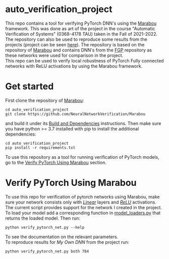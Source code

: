 # auto_verification_project
This repo contains a tool for verifying PyTorch DNN's using the [Marabou](https://github.com/NeuralNetworkVerification/Marabou)
framework. This was done as art of the project in the course "Automatic Verification of Systems" (0368-4178 TAU) taken in the Fall of 2021-2022.\
The repository can also be used to reproduce some results from the projects (project can be seen [here](project_writeup.pdf)).
The repository is based on the repository of [Marabou](https://github.com/NeuralNetworkVerification/Marabou) and 
contains DNN's from the [FGP](https://github.com/klasleino/fast-geometric-projections) repository as these networks were used for comparison in the project.\
This repo can be used to verify local robustness of PyTorch Fully connected networks with ReLU activations by using the Marabou framework.
# Get started
First clone the repository of  [Marabou](https://github.com/NeuralNetworkVerification/Marabou):

```
cd auto_verification_project
git clone https://github.com/NeuralNetworkVerification/Marabou
```

and build it under its  [Build and Dependencies](https://github.com/NeuralNetworkVerification/Marabou#build-and-dependencies) instructions.
Then make sure you have python >= 3.7 installed with pip to install the additional dependencies:
```
cd auto_verification_project
pip install -r requirements.txt
```
To use this repository as a tool for running verification of PyTorch models, go to the [Verify PyTorch Using Marabou](#verify-pytorch-using-marabou) section.
# Verify PyTorch Using Marabou
To use this repo for verification of pytorch networks using Marabou, make sure your network consists only with 
[*Linear*](https://pytorch.org/docs/stable/generated/torch.nn.Linear.html) 
layers and [*ReLU*](https://pytorch.org/docs/stable/generated/torch.nn.ReLU.html) activations. The current script provides support for the network I created in the project. To load your
model add a corresponding function in [model_loaders.py](model_loaders.py) that returns the loaded model.
Then run:
```
python verify_pytorch_net.py --help
```
To see the documentation on the relevant parameters.\
To reproduce results for *My Own DNN* from the project run:
```
python verify_pytorch_net.py both 784
```